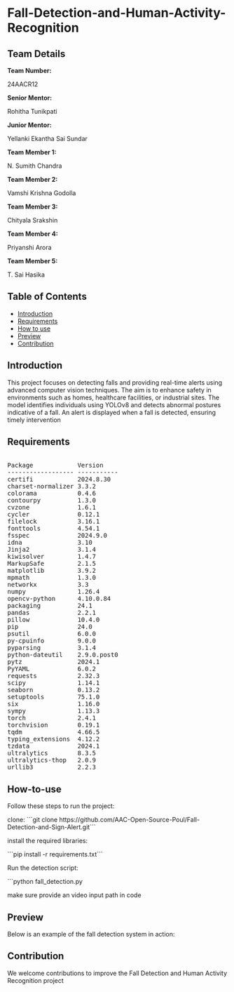 # Fall-Detection-and-Human-Activity-Recognition
<h2>Team Details</h2>
<b>Team Number: </b> <p>24AACR12</p>
<b>Senior Mentor:</b><p> Rohitha Tunikpati</p>
<b>Junior Mentor:</b><p> Yellanki Ekantha Sai Sundar</p>
<b>Team Member 1:</b><p> N. Sumith Chandra</p>
<b>Team Member 2:</b><p> Vamshi Krishna Godolla</p>
<b>Team Member 3:</b><p> Chityala Srakshin</p>
<b>Team Member 4:</b><p> Priyanshi Arora</p>
<b>Team Member 5:</b><p> T. Sai Hasika</p>

## Table of Contents
- [Introduction](#introduction) <br>
- [Requirements](#requirements) <br>
- [How to use](#How-to-use) <br>
- [Preview](#previews)
- [Contribution](#contribution)

<h2>Introduction</h2>
<p> 
This project focuses on detecting falls and providing real-time alerts using advanced computer vision techniques. The aim is to enhance safety in environments such as homes, healthcare facilities, or industrial sites. The model identifies individuals using YOLOv8 and detects abnormal postures indicative of a fall. An alert is displayed when a fall is detected, ensuring timely intervention
</p>


<h2>Requirements</h2>

<pre> 
Package            Version
------------------ -----------
certifi            2024.8.30
charset-normalizer 3.3.2
colorama           0.4.6
contourpy          1.3.0
cvzone             1.6.1
cycler             0.12.1
filelock           3.16.1
fonttools          4.54.1
fsspec             2024.9.0
idna               3.10
Jinja2             3.1.4
kiwisolver         1.4.7
MarkupSafe         2.1.5
matplotlib         3.9.2
mpmath             1.3.0
networkx           3.3
numpy              1.26.4
opencv-python      4.10.0.84
packaging          24.1
pandas             2.2.1
pillow             10.4.0
pip                24.0
psutil             6.0.0
py-cpuinfo         9.0.0
pyparsing          3.1.4
python-dateutil    2.9.0.post0
pytz               2024.1
PyYAML             6.0.2
requests           2.32.3
scipy              1.14.1
seaborn            0.13.2
setuptools         75.1.0
six                1.16.0
sympy              1.13.3
torch              2.4.1
torchvision        0.19.1
tqdm               4.66.5
typing_extensions  4.12.2
tzdata             2024.1
ultralytics        8.3.5
ultralytics-thop   2.0.9
urllib3            2.2.3
</pre>


<h2>How-to-use</h2>
<p>Follow these steps to run the project:<p>
clone: ```git clone https://github.com/AAC-Open-Source-Poul/Fall-Detection-and-Sign-Alert.git```
</p>install the required libraries:</p>
<p>```pip install -r requirements.txt```</p>
</p>Run the detection script:</p>
</p>```python fall_detection.py</p>
</p>make sure provide an video input path in code
</p>

<h2>Preview</h2>
<p>Below is an example of the fall detection system in action:</p>

<h2>Contribution</h2>
<p>We welcome contributions to improve the Fall Detection and Human Activity Recognition project</p>

